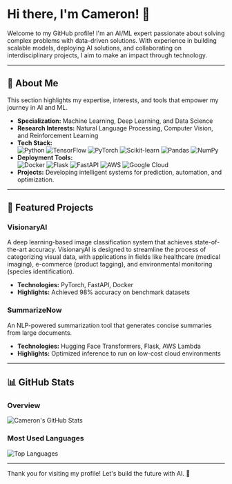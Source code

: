 # Hi there, I'm Cameron! 👋  

Welcome to my GitHub profile! I'm an AI/ML expert passionate about solving complex problems with data-driven solutions. With experience in building scalable models, deploying AI solutions, and collaborating on interdisciplinary projects, I aim to make an impact through technology.  

---  

## 🧠 About Me  

This section highlights my expertise, interests, and tools that empower my journey in AI and ML.  

- **Specialization:** Machine Learning, Deep Learning, and Data Science  
- **Research Interests:** Natural Language Processing, Computer Vision, and Reinforcement Learning  
- **Tech Stack:**  
  ![Python](https://img.shields.io/badge/Python-3776AB?style=flat&logo=python&logoColor=white) ![TensorFlow](https://img.shields.io/badge/TensorFlow-FF6F00?style=flat&logo=tensorflow&logoColor=white) ![PyTorch](https://img.shields.io/badge/PyTorch-EE4C2C?style=flat&logo=pytorch&logoColor=white) ![Scikit-learn](https://img.shields.io/badge/Scikit--learn-F7931E?style=flat&logo=scikitlearn&logoColor=white) ![Pandas](https://img.shields.io/badge/Pandas-150458?style=flat&logo=pandas&logoColor=white) ![NumPy](https://img.shields.io/badge/NumPy-013243?style=flat&logo=numpy&logoColor=white)  
- **Deployment Tools:**  
  ![Docker](https://img.shields.io/badge/Docker-2496ED?style=flat&logo=docker&logoColor=white) ![Flask](https://img.shields.io/badge/Flask-000000?style=flat&logo=flask&logoColor=white) ![FastAPI](https://img.shields.io/badge/FastAPI-009688?style=flat&logo=fastapi&logoColor=white) ![AWS](https://img.shields.io/badge/AWS-232F3E?style=flat&logo=amazonaws&logoColor=white) ![Google Cloud](https://img.shields.io/badge/Google%20Cloud-4285F4?style=flat&logo=googlecloud&logoColor=white)  
- **Projects:** Developing intelligent systems for prediction, automation, and optimization.  

---  

## 🌟 Featured Projects  

### VisionaryAI  
A deep learning-based image classification system that achieves state-of-the-art accuracy. VisionaryAI is designed to streamline the process of categorizing visual data, with applications in fields like healthcare (medical imaging), e-commerce (product tagging), and environmental monitoring (species identification).  

- **Technologies:** PyTorch, FastAPI, Docker  
- **Highlights:** Achieved 98% accuracy on benchmark datasets  

### SummarizeNow  
An NLP-powered summarization tool that generates concise summaries from large documents.  

- **Technologies:** Hugging Face Transformers, Flask, AWS Lambda  
- **Highlights:** Optimized inference to run on low-cost cloud environments  

---  

## 📊 GitHub Stats  

### Overview  
![Cameron's GitHub Stats](https://github-readme-stats.vercel.app/api?username=camerons999&show_icons=true&theme=radical)  

### Most Used Languages  
![Top Languages](https://github-readme-stats.vercel.app/api/top-langs/?username=camerons999&layout=compact&theme=radical)  

---
Thank you for visiting my profile! Let's build the future with AI. 🚀  
